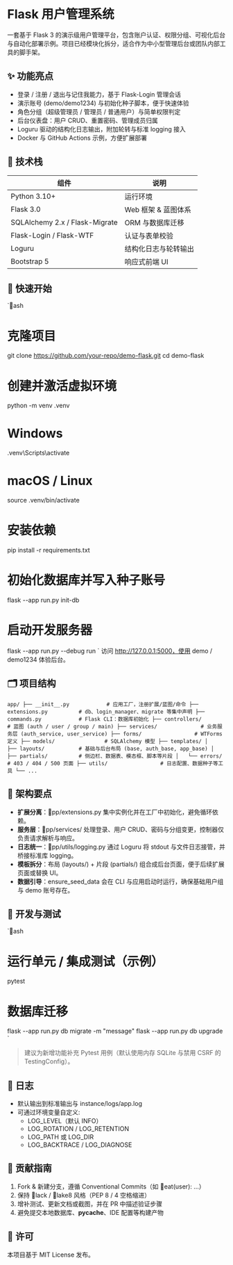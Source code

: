﻿# Flask 用户管理系统

一套基于 Flask 3 的演示级用户管理平台，包含账户认证、权限分组、可视化后台与自动化部署示例。项目已经模块化拆分，适合作为中小型管理后台或团队内部工具的脚手架。

## ✨ 功能亮点
- 登录 / 注册 / 退出与记住我能力，基于 Flask-Login 管理会话
- 演示账号 (demo/demo1234) 与初始化种子脚本，便于快速体验
- 角色分组（超级管理员 / 管理员 / 普通用户）与简单权限判定
- 后台仪表盘：用户 CRUD、重置密码、管理成员归属
- Loguru 驱动的结构化日志输出，附加轮转与标准 logging 接入
- Docker 与 GitHub Actions 示例，方便扩展部署

## 🧱 技术栈
| 组件 | 说明 |
|------|------|
| Python 3.10+ | 运行环境 |
| Flask 3.0 | Web 框架 & 蓝图体系 |
| SQLAlchemy 2.x / Flask-Migrate | ORM 与数据库迁移 |
| Flask-Login / Flask-WTF | 认证与表单校验 |
| Loguru | 结构化日志与轮转输出 |
| Bootstrap 5 | 响应式前端 UI |

## 🚀 快速开始
`ash
# 克隆项目
git clone https://github.com/your-repo/demo-flask.git
cd demo-flask

# 创建并激活虚拟环境
python -m venv .venv
# Windows
.venv\Scripts\activate
# macOS / Linux
source .venv/bin/activate

# 安装依赖
pip install -r requirements.txt

# 初始化数据库并写入种子账号
flask --app run.py init-db

# 启动开发服务器
flask --app run.py --debug run
`
访问 http://127.0.0.1:5000，使用 demo / demo1234 体验后台。

## 🗂️ 项目结构
`
app/
├── __init__.py            # 应用工厂，注册扩展/蓝图/命令
├── extensions.py          # db、login_manager、migrate 等集中声明
├── commands.py            # Flask CLI：数据库初始化
├── controllers/           # 蓝图 (auth / user / group / main)
├── services/              # 业务服务层 (auth_service, user_service)
├── forms/                 # WTForms 定义
├── models/                # SQLAlchemy 模型
├── templates/
│   ├── layouts/           # 基础与后台布局 (base, auth_base, app_base)
│   ├── partials/          # 侧边栏、数据表、模态框、脚本等片段
│   └── errors/            # 403 / 404 / 500 页面
├── utils/                 # 日志配置、数据种子等工具
└── ...
`

## 🧩 架构要点
- **扩展分离**：pp/extensions.py 集中实例化并在工厂中初始化，避免循环依赖。
- **服务层**：pp/services/ 处理登录、用户 CRUD、密码与分组变更，控制器仅负责请求解析与响应。
- **日志统一**：pp/utils/logging.py 通过 Loguru 将 stdout 与文件日志接管，并桥接标准库 logging。
- **模板拆分**：布局 (layouts/) + 片段 (partials/) 组合成后台页面，便于后续扩展页面或替换 UI。
- **数据引导**：ensure_seed_data 会在 CLI 与应用启动时运行，确保基础用户组与 demo 账号存在。

## 🧪 开发与测试
`ash
# 运行单元 / 集成测试（示例）
pytest

# 数据库迁移
flask --app run.py db migrate -m "message"
flask --app run.py db upgrade
`
> 建议为新增功能补充 Pytest 用例（默认使用内存 SQLite 与禁用 CSRF 的 TestingConfig）。

## 📝 日志
- 默认输出到标准输出与 instance/logs/app.log
- 可通过环境变量自定义:
  - LOG_LEVEL（默认 INFO）
  - LOG_ROTATION / LOG_RETENTION
  - LOG_PATH 或 LOG_DIR
  - LOG_BACKTRACE / LOG_DIAGNOSE

## 🤝 贡献指南
1. Fork & 新建分支，遵循 Conventional Commits（如 eat(user): ...）
2. 保持 lack / lake8 风格（PEP 8 / 4 空格缩进）
3. 增补测试、更新文档或截图，并在 PR 中描述验证步骤
4. 避免提交本地数据库、__pycache__、IDE 配置等构建产物

## 📄 许可
本项目基于 MIT License 发布。
